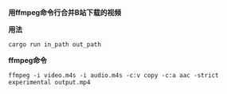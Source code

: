 **用ffmpeg命令行合并B站下载的视频**

**用法**  
```shell
cargo run in_path out_path
```

**ffmpeg命令**  
```shell
ffmpeg -i video.m4s -i audio.m4s -c:v copy -c:a aac -strict experimental output.mp4
```
